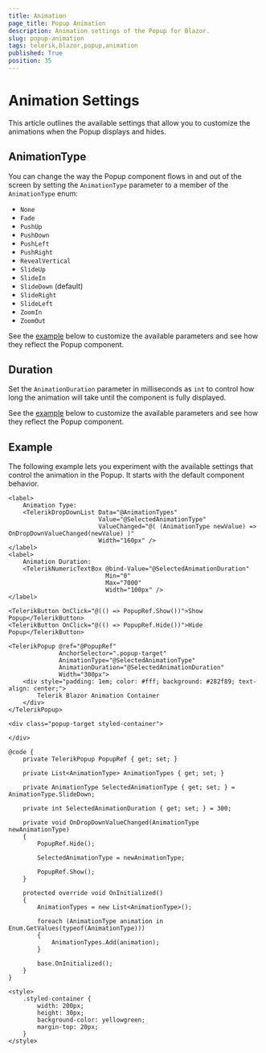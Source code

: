 ```yaml
---
title: Animation
page_title: Popup Animation
description: Animation settings of the Popup for Blazor.
slug: popup-animation
tags: telerik,blazor,popup,animation
published: True
position: 35
---
```


# Animation Settings

This article outlines the available settings that allow you to customize the animations when the Popup displays and hides.

## AnimationType

You can change the way the Popup component flows in and out of the screen by setting the `AnimationType` parameter to a member of the `AnimationType` enum:

* `None`
* `Fade`
* `PushUp`
* `PushDown`
* `PushLeft`
* `PushRight`
* `RevealVertical`
* `SlideUp`
* `SlideIn`
* `SlideDown` (default)
* `SlideRight`
* `SlideLeft`
* `ZoomIn`
* `ZoomOut`

See the [example](#example) below to customize the available parameters and see how they reflect the Popup component.

## Duration

Set the `AnimationDuration` parameter in milliseconds as `int` to control how long the animation will take until the component is fully displayed.

See the [example](#example) below to customize the available parameters and see how they reflect the Popup component.

## Example

The following example lets you experiment with the available settings that control the animation in the Popup. It starts with the default component behavior.

````CSHTML
<label>
    Animation Type:
    <TelerikDropDownList Data="@AnimationTypes"
                         Value="@SelectedAnimationType"
                         ValueChanged="@( (AnimationType newValue) => OnDropDownValueChanged(newValue) )"
                         Width="160px" />
</label>
<label>
    Animation Duration:
    <TelerikNumericTextBox @bind-Value="@SelectedAnimationDuration"
                           Min="0"
                           Max="7000"
                           Width="100px" />
</label>

<TelerikButton OnClick="@(() => PopupRef.Show())">Show Popup</TelerikButton>
<TelerikButton OnClick="@(() => PopupRef.Hide())">Hide Popup</TelerikButton>

<TelerikPopup @ref="@PopupRef"
              AnchorSelector=".popup-target"
              AnimationType="@SelectedAnimationType"
              AnimationDuration="@SelectedAnimationDuration"
              Width="300px">
    <div style="padding: 1em; color: #fff; background: #282f89; text-align: center;">
        Telerik Blazor Animation Container
    </div>
</TelerikPopup>

<div class="popup-target styled-container">
    
</div>

@code {
    private TelerikPopup PopupRef { get; set; }

    private List<AnimationType> AnimationTypes { get; set; }

    private AnimationType SelectedAnimationType { get; set; } = AnimationType.SlideDown;

    private int SelectedAnimationDuration { get; set; } = 300;

    private void OnDropDownValueChanged(AnimationType newAnimationType)
    {
        PopupRef.Hide();

        SelectedAnimationType = newAnimationType;

        PopupRef.Show();
    }

    protected override void OnInitialized()
    {
        AnimationTypes = new List<AnimationType>();

        foreach (AnimationType animation in Enum.GetValues(typeof(AnimationType)))
        {
            AnimationTypes.Add(animation);
        }

        base.OnInitialized();
    }
}

<style>
    .styled-container {
        width: 200px;
        height: 30px;
        background-color: yellowgreen;
        margin-top: 20px;
    }
</style>
````